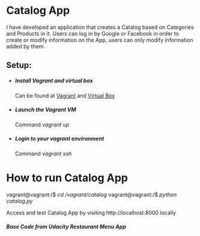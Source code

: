 # Catalog App
I have developed an application that creates a Catalog based on Categories and Products in it. Users can log in by Google or Facebook in order to create or modify information on the App, users can only modify information added by them.

## Setup:
* ##### Install Vagrant and virtual box
    Can be found at [Vagrant](vagrantup.com) and [Virtual Box](virtualbox.org)
* ##### Launch the Vagrant VM
    Command *vagrant up*
* ##### Login to your vagrant environment
    Command *vagrant ssh*

# How to run Catalog App
vagrant@vagrant:/$ *cd /vagrant/catalog*
vagrant@vagrant:/$ *python catalog.py*

Access and test Catalog App by visiting http://localhost:8000 locally

##### Base Code from Udacity Restaurant Menu App
